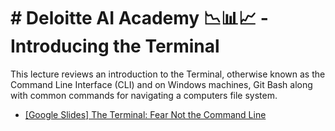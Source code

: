 # # Deloitte AI Academy 📉📊📈 - Introducing the Terminal

This lecture reviews an introduction to the Terminal, otherwise known as the Command Line Interface (CLI) and on Windows machines, Git Bash along with common commands for navigating a computers file system.

- [[Google Slides] The Terminal: Fear Not the Command Line](https://docs.google.com/presentation/d/17k-zjy3D2ES0wV8VQE_88Eeqa96ZKCbIW7XDf96KcDc/edit?usp=sharing)
